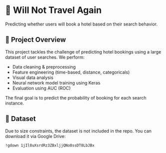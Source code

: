 # 🧳 Will Not Travel Again

Predicting whether users will book a hotel based on their search behavior.

## 📌 Project Overview

This project tackles the challenge of predicting hotel bookings using a large dataset of user searches. We perform:

- Data cleaning & preprocessing
- Feature engineering (time-based, distance, categoricals)
- Visual data analysis
- Neural network model training using Keras
- Evaluation using AUC (ROC)

The final goal is to predict the probability of booking for each search instance.

## 📂 Dataset

Due to size constraints, the dataset is not included in the repo. You can download it via Google Drive:

```bash
!gdown 1jIl8uXsrdRz3ZBxljjQNo0ssDT8LbJBx
